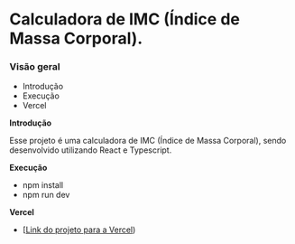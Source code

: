 # Calculadora de IMC (Índice de Massa Corporal).

### Visão geral

- Introdução
- Execução
- Vercel

**Introdução**

Esse projeto é uma calculadora de IMC (Índice de Massa Corporal), sendo desenvolvido utilizando React e Typescript.

**Execução**

- npm install
- npm run dev

**Vercel**

- [[Link do projeto para a Vercel](https://calculo-imc-five.vercel.app/))

